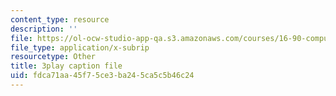 ```yaml
---
content_type: resource
description: ''
file: https://ol-ocw-studio-app-qa.s3.amazonaws.com/courses/16-90-computational-methods-in-aerospace-engineering-spring-2014/fdca71aa45f75ce3ba245ca5c5b46c24_8ulQDwKTBOc.vtt
file_type: application/x-subrip
resourcetype: Other
title: 3play caption file
uid: fdca71aa-45f7-5ce3-ba24-5ca5c5b46c24
---
```

